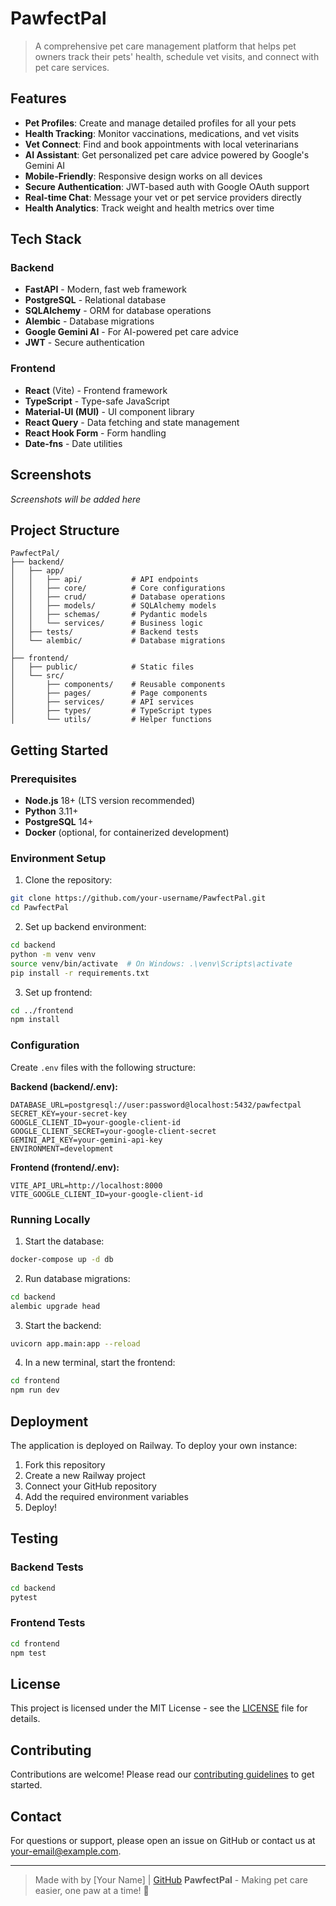 # PawfectPal 

> A comprehensive pet care management platform that helps pet owners track their pets' health, schedule vet visits, and connect with pet care services.

## Features

- **Pet Profiles**: Create and manage detailed profiles for all your pets
- **Health Tracking**: Monitor vaccinations, medications, and vet visits
- **Vet Connect**: Find and book appointments with local veterinarians
- **AI Assistant**: Get personalized pet care advice powered by Google's Gemini AI
- **Mobile-Friendly**: Responsive design works on all devices
- **Secure Authentication**: JWT-based auth with Google OAuth support
- **Real-time Chat**: Message your vet or pet service providers directly
- **Health Analytics**: Track weight and health metrics over time

## Tech Stack

### Backend
- **FastAPI** - Modern, fast web framework
- **PostgreSQL** - Relational database
- **SQLAlchemy** - ORM for database operations
- **Alembic** - Database migrations
- **Google Gemini AI** - For AI-powered pet care advice
- **JWT** - Secure authentication

### Frontend
- **React** (Vite) - Frontend framework
- **TypeScript** - Type-safe JavaScript
- **Material-UI (MUI)** - UI component library
- **React Query** - Data fetching and state management
- **React Hook Form** - Form handling
- **Date-fns** - Date utilities

## Screenshots

*Screenshots will be added here*

## Project Structure

```
PawfectPal/
├── backend/
│   ├── app/
│   │   ├── api/           # API endpoints
│   │   ├── core/          # Core configurations
│   │   ├── crud/          # Database operations
│   │   ├── models/        # SQLAlchemy models
│   │   ├── schemas/       # Pydantic models
│   │   └── services/      # Business logic
│   ├── tests/             # Backend tests
│   └── alembic/           # Database migrations
│
├── frontend/
│   ├── public/            # Static files
│   └── src/
│       ├── components/    # Reusable components
│       ├── pages/         # Page components
│       ├── services/      # API services
│       ├── types/         # TypeScript types
│       └── utils/         # Helper functions
```

## Getting Started

### Prerequisites

- **Node.js** 18+ (LTS version recommended)
- **Python** 3.11+
- **PostgreSQL** 14+
- **Docker** (optional, for containerized development)

### Environment Setup

1. Clone the repository:
```bash
git clone https://github.com/your-username/PawfectPal.git
cd PawfectPal
```

2. Set up backend environment:
```bash
cd backend
python -m venv venv
source venv/bin/activate  # On Windows: .\venv\Scripts\activate
pip install -r requirements.txt
```

3. Set up frontend:
```bash
cd ../frontend
npm install
```

### Configuration

Create `.env` files with the following structure:

**Backend (backend/.env):**
```
DATABASE_URL=postgresql://user:password@localhost:5432/pawfectpal
SECRET_KEY=your-secret-key
GOOGLE_CLIENT_ID=your-google-client-id
GOOGLE_CLIENT_SECRET=your-google-client-secret
GEMINI_API_KEY=your-gemini-api-key
ENVIRONMENT=development
```

**Frontend (frontend/.env):**
```
VITE_API_URL=http://localhost:8000
VITE_GOOGLE_CLIENT_ID=your-google-client-id
```

### Running Locally

1. Start the database:
```bash
docker-compose up -d db
```

2. Run database migrations:
```bash
cd backend
alembic upgrade head
```

3. Start the backend:
```bash
uvicorn app.main:app --reload
```

4. In a new terminal, start the frontend:
```bash
cd frontend
npm run dev
```

## Deployment

The application is deployed on Railway. To deploy your own instance:

1. Fork this repository
2. Create a new Railway project
3. Connect your GitHub repository
4. Add the required environment variables
5. Deploy!

## Testing

### Backend Tests
```bash
cd backend
pytest
```

### Frontend Tests
```bash
cd frontend
npm test
```

## License

This project is licensed under the MIT License - see the [LICENSE](LICENSE) file for details.

## Contributing

Contributions are welcome! Please read our [contributing guidelines](CONTRIBUTING.md) to get started.

## Contact

For questions or support, please open an issue on GitHub or contact us at [your-email@example.com](mailto:your-email@example.com).

---

> Made with by [Your Name] | [GitHub](https://github.com/your-username)
**PawfectPal** - Making pet care easier, one paw at a time! 🐾

